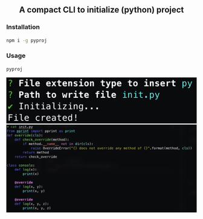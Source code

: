 <div align='center'>

## A compact CLI to initialize (python) project 

</div>

### Installation 

```bash
npm i -g pyproj
```

### Usage 
```bash
pyproj 
```

<div align='center'>
    <img src='assets/conducting.png' />
</div>

<div align='center'>
    <img src='assets/complete.png' />
</div>